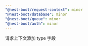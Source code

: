 ```yaml
---
"@nest-boot/request-context": minor
"@nest-boot/database": minor
"@nest-boot/queue": minor
"@nest-boot/auth": minor
---
```


请求上下文添加 type 字段
